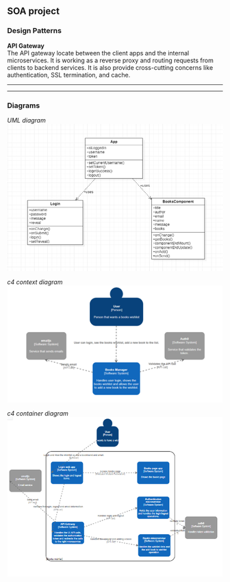 ## SOA project

### Design Patterns

**API Gateway** \
The API gateway locate between the client apps and the internal microservices. It is working as a reverse proxy and routing requests from clients to backend services. It is also provide cross-cutting concerns like authentication, SSL termination, and cache.

****

****

### Diagrams

_UML diagram_
![UML diagram](utils/uml-diagram.png)

_c4 context diagram_
![c4 context diagram](utils/c4-context-diagram.png)

_c4 container diagram_
![c4 container diagram](utils/c4-container-diagram.png)

